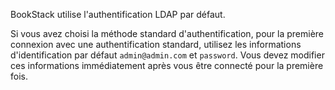 BookStack utilise l'authentification LDAP par défaut.

Si vous avez choisi la méthode standard d'authentification, pour la première connexion avec une authentification standard, utilisez les informations d'identification par défaut `admin@admin.com` et `password`. Vous devez modifier ces informations immédiatement après vous être connecté pour la première fois.
